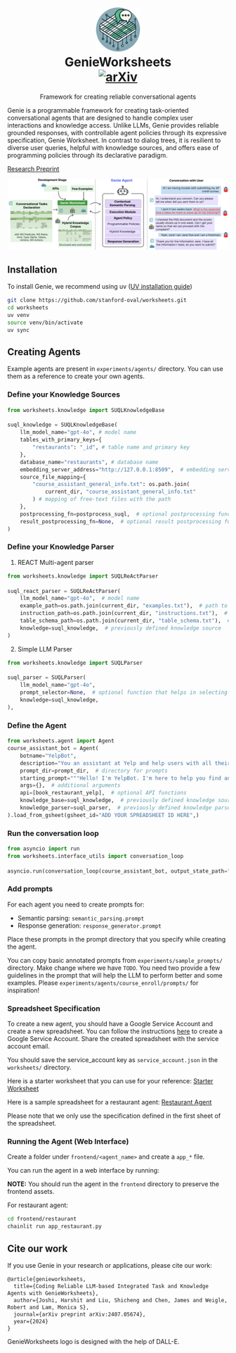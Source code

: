 <p align="center">
    <h1 align="center">
        <img src="assets/genie_worksheets_circle.png" width=100px>
        <br>
        <b>GenieWorksheets</b>
        <br>
        <a href="https://arxiv.org/abs/2407.05674">
            <img src="https://img.shields.io/badge/cs.CL-2407.05674-b31b1b"
            alt="arXiv">
        </a>
    </h1>
</p>
<p align="center">
    Framework for creating reliable conversational agents
</p>


Genie is a programmable framework for creating task-oriented conversational
agents that are designed to handle complex user interactions and knowledge
access. Unlike LLMs, Genie provides reliable grounded responses, with 
controllable agent policies through its expressive specification, Genie 
Worksheet. In contrast to dialog trees, it is resilient to diverse user queries,
helpful with knowledge sources, and offers ease of programming policies through
 its declarative paradigm.

[Research Preprint](https://arxiv.org/abs/2407.05674)

<img src="assets/banner.jpg">

## Installation

To install Genie, we recommend using uv ([UV installation guide](https://github.com/astral-sh/uv?tab=readme-ov-file#installation))


```bash
git clone https://github.com/stanford-oval/worksheets.git
cd worksheets
uv venv
source venv/bin/activate
uv sync
```

## Creating Agents

Example agents are present in `experiments/agents/` directory. You can use them
as a reference to create your own agents.

### Define your Knowledge Sources

```python
from worksheets.knowledge import SUQLKnowledgeBase

suql_knowledge = SUQLKnowledgeBase(
    llm_model_name="gpt-4o", # model name
    tables_with_primary_keys={
        "restaurants": "_id", # table name and primary key
    },
    database_name="restaurants", # database name
    embedding_server_address="http://127.0.0.1:8509",  # embedding server address for free text
    source_file_mapping={
        "course_assistant_general_info.txt": os.path.join(
            current_dir, "course_assistant_general_info.txt"
        ) # mapping of free-text files with the path
    },
    postprocessing_fn=postprocess_suql,  # optional postprocessing function
    result_postprocessing_fn=None,  # optional result postprocessing function
)
```

### Define your Knowledge Parser

1. REACT Multi-agent parser

```python
from worksheets.knowledge import SUQLReActParser

suql_react_parser = SUQLReActParser(
    llm_model_name="gpt-4o",  # model name
    example_path=os.path.join(current_dir, "examples.txt"),  # path to examples
    instruction_path=os.path.join(current_dir, "instructions.txt"),  # path to domain-specific instructions
    table_schema_path=os.path.join(current_dir, "table_schema.txt"),  # path to table schema
    knowledge=suql_knowledge,  # previously defined knowledge source
)
```

2. Simple LLM Parser

```python
from worksheets.knowledge import SUQLParser

suql_parser = SUQLParser(
    llm_model_name="gpt-4o",
    prompt_selector=None,  # optional function that helps in selecting the right prompt
    knowledge=suql_knowledge,
),
```

### Define the Agent

```python
from worksheets.agent import Agent
course_assistant_bot = Agent(
    botname="YelpBot",
    description="You an assistant at Yelp and help users with all their queries related to booking a restaurant. You can search for restaurants, ask me anything about the restaurant and book a table.",
    prompt_dir=prompt_dir,  # directory for prompts
    starting_prompt="""Hello! I'm YelpBot. I'm here to help you find and book restaurants in four bay area cities **San Francisco, Palo Alto, Sunnyvale, and Cupertino**. What would you like to do?""",
    args={},  # additional arguments
    api=[book_restaurant_yelp],  # optional API functions
    knowledge_base=suql_knowledge,  # previously defined knowledge source
    knowledge_parser=suql_parser,  # previously defined knowledge parser
).load_from_gsheet(gsheet_id="ADD YOUR SPREADSHEET ID HERE",)
```


### Run the conversation loop

```python
from asyncio import run
from worksheets.interface_utils import conversation_loop

asyncio.run(conversation_loop(course_assistant_bot, output_state_path="yelp_bot.json"))
```


### Add prompts
For each agent you need to create prompts for:
- Semantic parsing: `semantic_parsing.prompt`
- Response generation: `response_generator.prompt`

Place these prompts in the prompt directory that you specify while creating the
agent.

You can copy basic annotated prompts from `experiments/sample_prompts/` 
directory. Make change where we have `TODO`. You need two provide a few 
guidelines in the prompt that will help the LLM to perform better and some 
examples. Please `experiments/agents/course_enroll/prompts/` for inspiration!


### Spreadsheet Specification

To create a new agent, you should have a Google Service Account and create a new spreadsheet. 
You can follow the instructions [here](https://cloud.google.com/iam/docs/service-account-overview) to create a Google Service Account.
Share the created spreadsheet with the service account email.

You should save the service_account key as `service_account.json` in the `worksheets/` directory.

Here is a starter worksheet that you can use for your reference: [Starter Worksheet](https://docs.google.com/spreadsheets/d/1ST1ixBogjEEzEhMeb-kVyf-JxGRMjtlRR6z4G2sjyb4/edit?usp=sharing)

Here is a sample spreadsheet for a restaurant agent: [Restaurant Agent](https://docs.google.com/spreadsheets/d/1ejyFlZUrUZiBmFP3dLcVNcKqzAAfw292-LmyHXSFsTE/edit#gid=699205925)

Please note that we only use the specification defined in the first sheet of the spreadsheet.

### Running the Agent (Web Interface)

Create a folder under `frontend/<agent_name>` and create a `app_*` file.

You can run the agent in a web interface by running:

**NOTE:** You should run the agent in the `frontend` directory to preserve the frontend assets.

For restaurant agent:
```bash
cd frontend/restaurant
chainlit run app_restaurant.py
```

## Cite our work

If you use Genie in your research or applications, please cite our work:

```
@article{genieworksheets,
  title={Coding Reliable LLM-based Integrated Task and Knowledge Agents with GenieWorksheets},
  author={Joshi, Harshit and Liu, Shicheng and Chen, James and Weigle, Robert and Lam, Monica S},
  journal={arXiv preprint arXiv:2407.05674},
  year={2024}
}
```

GenieWorksheets logo is designed with the help of DALL-E.